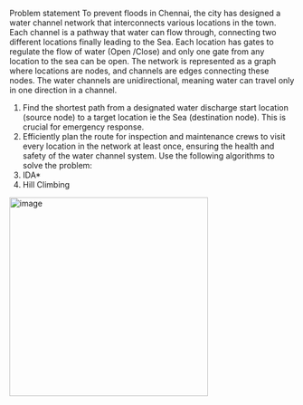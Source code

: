 Problem statement
To prevent floods in Chennai, the city has designed a water channel network that interconnects various locations in the town. Each channel is a pathway that water can flow
through, connecting two different locations finally leading to the Sea. Each location has gates
to regulate the flow of water (Open /Close) and only one gate from any location to the
sea can be open. The network is represented as a graph where locations are nodes, and channels
are edges connecting these nodes. The water channels are unidirectional, meaning water can
travel only in one direction in a channel.
1. Find the shortest path from a designated water discharge start location (source node)
to a target location ie the Sea (destination node). This is crucial for emergency
response.
2. Efficiently plan the route for inspection and maintenance crews to visit every location
in the network at least once, ensuring the health and safety of the water channel system.
Use the following algorithms to solve the problem:
  1. IDA*
  2. Hill Climbing
<img width="351" alt="image" src="https://github.com/Komal-Soni/IDA_and_Hill_Climbing/assets/60307387/92322da2-b1e4-420a-aa35-7557d01a9ebe">
